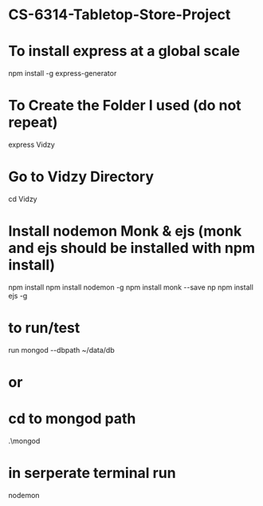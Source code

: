 # CS-6314-Tabletop-Store-Project
# To install express at a global scale
npm install -g express-generator
# To Create the Folder I used (do not repeat)
express Vidzy

# Go to Vidzy Directory
cd Vidzy
# Install nodemon Monk & ejs (monk and ejs should be installed with npm install)
npm install
npm install nodemon -g
npm install monk --save np
npm install ejs -g

# to run/test
run mongod --dbpath ~/data/db
# or
# cd to mongod path
.\mongod

# in serperate terminal run
nodemon